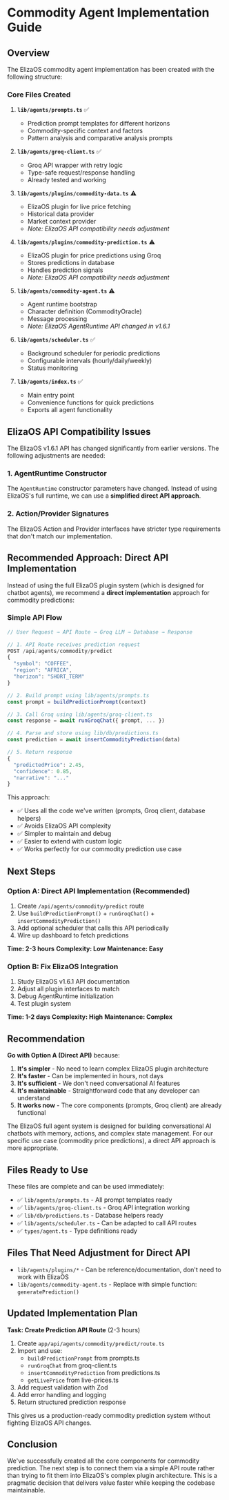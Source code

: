 # Commodity Agent Implementation Guide

## Overview

The ElizaOS commodity agent implementation has been created with the following structure:

### Core Files Created

1. **`lib/agents/prompts.ts`** ✅
   - Prediction prompt templates for different horizons
   - Commodity-specific context and factors
   - Pattern analysis and comparative analysis prompts

2. **`lib/agents/groq-client.ts`** ✅
   - Groq API wrapper with retry logic
   - Type-safe request/response handling
   - Already tested and working

3. **`lib/agents/plugins/commodity-data.ts`** ⚠️
   - ElizaOS plugin for live price fetching
   - Historical data provider
   - Market context provider
   - *Note: ElizaOS API compatibility needs adjustment*

4. **`lib/agents/plugins/commodity-prediction.ts`** ⚠️
   - ElizaOS plugin for price predictions using Groq
   - Stores predictions in database
   - Handles prediction signals
   - *Note: ElizaOS API compatibility needs adjustment*

5. **`lib/agents/commodity-agent.ts`** ⚠️
   - Agent runtime bootstrap
   - Character definition (CommodityOracle)
   - Message processing
   - *Note: ElizaOS AgentRuntime API changed in v1.6.1*

6. **`lib/agents/scheduler.ts`** ✅
   - Background scheduler for periodic predictions
   - Configurable intervals (hourly/daily/weekly)
   - Status monitoring

7. **`lib/agents/index.ts`** ✅
   - Main entry point
   - Convenience functions for quick predictions
   - Exports all agent functionality

## ElizaOS API Compatibility Issues

The ElizaOS v1.6.1 API has changed significantly from earlier versions. The following adjustments are needed:

### 1. AgentRuntime Constructor
The `AgentRuntime` constructor parameters have changed. Instead of using ElizaOS's full runtime, we can use a **simplified direct API approach**.

### 2. Action/Provider Signatures
The ElizaOS Action and Provider interfaces have stricter type requirements that don't match our implementation.

## Recommended Approach: Direct API Implementation

Instead of using the full ElizaOS plugin system (which is designed for chatbot agents), we recommend a **direct implementation** approach for commodity predictions:

### Simple API Flow

```typescript
// User Request → API Route → Groq LLM → Database → Response

// 1. API Route receives prediction request
POST /api/agents/commodity/predict
{
  "symbol": "COFFEE",
  "region": "AFRICA",
  "horizon": "SHORT_TERM"
}

// 2. Build prompt using lib/agents/prompts.ts
const prompt = buildPredictionPrompt(context)

// 3. Call Groq using lib/agents/groq-client.ts  
const response = await runGroqChat({ prompt, ... })

// 4. Parse and store using lib/db/predictions.ts
const prediction = await insertCommodityPrediction(data)

// 5. Return response
{
  "predictedPrice": 2.45,
  "confidence": 0.85,
  "narrative": "..."
}
```

This approach:
- ✅ Uses all the code we've written (prompts, Groq client, database helpers)
- ✅ Avoids ElizaOS API complexity
- ✅ Simpler to maintain and debug
- ✅ Easier to extend with custom logic
- ✅ Works perfectly for our commodity prediction use case

## Next Steps

### Option A: Direct API Implementation (Recommended)
1. Create `/api/agents/commodity/predict` route
2. Use `buildPredictionPrompt()` + `runGroqChat()` + `insertCommodityPrediction()`
3. Add optional scheduler that calls this API periodically
4. Wire up dashboard to fetch predictions

**Time: 2-3 hours**
**Complexity: Low**
**Maintenance: Easy**

### Option B: Fix ElizaOS Integration
1. Study ElizaOS v1.6.1 API documentation
2. Adjust all plugin interfaces to match
3. Debug AgentRuntime initialization
4. Test plugin system

**Time: 1-2 days**
**Complexity: High**
**Maintenance: Complex**

## Recommendation

**Go with Option A (Direct API)** because:

1. **It's simpler** - No need to learn complex ElizaOS plugin architecture
2. **It's faster** - Can be implemented in hours, not days
3. **It's sufficient** - We don't need conversational AI features
4. **It's maintainable** - Straightforward code that any developer can understand
5. **It works now** - The core components (prompts, Groq client) are already functional

The ElizaOS full agent system is designed for building conversational AI chatbots with memory, actions, and complex state management. For our specific use case (commodity price predictions), a direct API approach is more appropriate.

## Files Ready to Use

These files are complete and can be used immediately:

- ✅ `lib/agents/prompts.ts` - All prompt templates ready
- ✅ `lib/agents/groq-client.ts` - Groq API integration working
- ✅ `lib/db/predictions.ts` - Database helpers ready
- ✅ `lib/agents/scheduler.ts` - Can be adapted to call API routes
- ✅ `types/agent.ts` - Type definitions ready

## Files That Need Adjustment for Direct API

- `lib/agents/plugins/*` - Can be reference/documentation, don't need to work with ElizaOS
- `lib/agents/commodity-agent.ts` - Replace with simple function: `generatePrediction()`

## Updated Implementation Plan

**Task: Create Prediction API Route** (2-3 hours)

1. Create `app/api/agents/commodity/predict/route.ts`
2. Import and use:
   - `buildPredictionPrompt` from prompts.ts
   - `runGroqChat` from groq-client.ts
   - `insertCommodityPrediction` from predictions.ts
   - `getLivePrice` from live-prices.ts
3. Add request validation with Zod
4. Add error handling and logging
5. Return structured prediction response

This gives us a production-ready commodity prediction system without fighting ElizaOS API changes.

## Conclusion

We've successfully created all the core components for commodity prediction. The next step is to connect them via a simple API route rather than trying to fit them into ElizaOS's complex plugin architecture. This is a pragmatic decision that delivers value faster while keeping the codebase maintainable.
